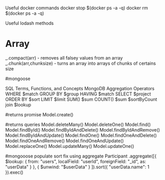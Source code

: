 

Useful docker commands
docker stop $(docker ps -a -q)
docker rm $(docker ps -a -q)

Useful lodash methods

# Array

_.compact(arr) - removes all falsey values from an array
_.chunk(arr,chunksize) - turns an array into arrays of chunks of certains size



#mongoose 


SQL Terms, Functions, and Concepts	MongoDB Aggregation Operators
WHERE	$match
GROUP BY	$group
HAVING	$match
SELECT	$project
ORDER BY	$sort
LIMIT	$limit
SUM()	$sum
COUNT()	
$sum
$sortByCount
join	$lookup

#returns promise
Model.create()

#returns queries
Model.deleteMany()
Model.deleteOne()
Model.find()
Model.findById()
Model.findByIdAndDelete()
Model.findByIdAndRemove()
Model.findByIdAndUpdate()
Model.findOne()
Model.findOneAndDelete()
Model.findOneAndRemove()
Model.findOneAndUpdate()
Model.replaceOne()
Model.updateMany()
Model.updateOne()

#mongooose populate sort fix using aggregate
Participant
    .aggregate([{
            $lookup: {
                from: "users",
                localField: "userId",
                foreignField: "_id",
                as: "userData"
            }
        },
        {
            $unwind: "$userData"
        }
    ]).sort({
        "userData.name": 1
    }).exec()